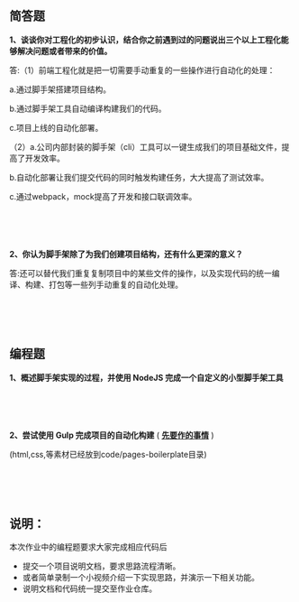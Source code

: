 ## 简答题

**1、谈谈你对工程化的初步认识，结合你之前遇到过的问题说出三个以上工程化能够解决问题或者带来的价值。**

答:（1）前端工程化就是把一切需要手动重复的一些操作进行自动化的处理：

a.通过脚手架搭建项目结构。

b.通过脚手架工具自动编译构建我们的代码。

c.项目上线的自动化部署。

（2）a.公司内部封装的脚手架（cli）工具可以一键生成我们的项目基础文件，提高了开发效率。

b.自动化部署让我们提交代码的同时触发构建任务，大大提高了测试效率。

c.通过webpack，mock提高了开发和接口联调效率。

　

　

**2、你认为脚手架除了为我们创建项目结构，还有什么更深的意义？**

答:还可以替代我们重复复制项目中的某些文件的操作，以及实现代码的统一编译、构建、打包等一些列手动重复的自动化处理。

　

　

## 编程题

**1、概述脚手架实现的过程，并使用 NodeJS 完成一个自定义的小型脚手架工具**

　

　

**2、尝试使用 Gulp 完成项目的自动化构建**  ( **[先要作的事情](./notes/下载包是出错的解决方式.md)** )

(html,css,等素材已经放到code/pages-boilerplate目录)

　

　

## 说明：

本次作业中的编程题要求大家完成相应代码后

- 提交一个项目说明文档，要求思路流程清晰。
- 或者简单录制一个小视频介绍一下实现思路，并演示一下相关功能。
- 说明文档和代码统一提交至作业仓库。